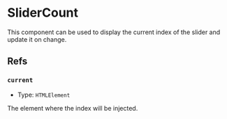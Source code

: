 # SliderCount
This component can be used to display the current index of the slider and update it on change.

## Refs

### `current`

- Type: `HTMLElement`

The element where the index will be injected.
